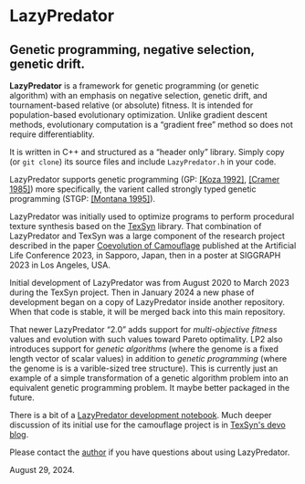 # LazyPredator
## Genetic programming, negative selection, genetic drift.

**LazyPredator** is a framework for genetic programming (or genetic algorithm) with an emphasis on negative selection, genetic drift, and tournament-based relative (or absolute) fitness. It is intended for population-based evolutionary optimization. Unlike gradient descent methods, evolutionary computation is a “gradient free” method so does not require differentiablity.

It is written in C++ and structured as a “header only” library. Simply copy (or `git clone`) its source files and include `LazyPredator.h` in your code.

LazyPredator supports genetic programming (GP: [[Koza 1992]](https://mitpress.mit.edu/9780262527910/genetic-programming/), [[Cramer 1985]](http://gpbib.cs.ucl.ac.uk/gp-html/icga85_cramer.html))
more specifically, the varient called strongly typed genetic programming (STGP: [[Montana 1995]](http://gpbib.cs.ucl.ac.uk/gp-html/montana_stgpEC.html)).

LazyPredator was initially used to optimize programs to perform procedural texture synthesis based on the [TexSyn](https://cwreynolds.github.io/TexSyn/) library. That combination of LazyPredator and TexSyn was a large component of the research project described in the paper [Coevolution of Camouflage](https://arxiv.org/abs/2304.11793) published at the Artificial Life Conference 2023, in Sapporo, Japan, then in a poster at SIGGRAPH 2023 in Los Angeles, USA.

Initial development of LazyPredator was from August 2020 to March 2023 during the TexSyn project. Then in January 2024 a new phase of development began on a copy of LazyPredator inside another repository. When that code is stable, it will be merged back into this main repository.

That newer LazyPredator “2.0” adds support for _multi-objective fitness_ values and evolution with such values toward Pareto optimality. LP2 also introduces support for _genetic algorithms_ (where the genome is a fixed length vector of scalar values) in addition to _genetic programming_ (where the genome is is a varible-sized tree structure). This is currently just an example of a simple transformation of a genetic algorithm problem into an equivalent genetic programming problem. It maybe better packaged in the future.

There is a bit of a [LazyPredator development notebook](https://cwreynolds.github.io/LazyPredator/). Much deeper discussion of its initial use for the camouflage project is in [TexSyn's devo blog](https://cwreynolds.github.io/TexSyn/).

Please contact the [author](https://github.com/cwreynolds) if you have questions about using LazyPredator.

August 29, 2024.
